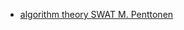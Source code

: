 - [algorithm theory SWAT M. Penttonen](https://theswissbay.ch/pdf/Gentoomen%20Library/Algorithms/Data%20Structure%20And%20Algorithms%20Books/Algorithm%20Theory%20-%20SWAT%202002%20-%20M.%20Penttonen.pdf)